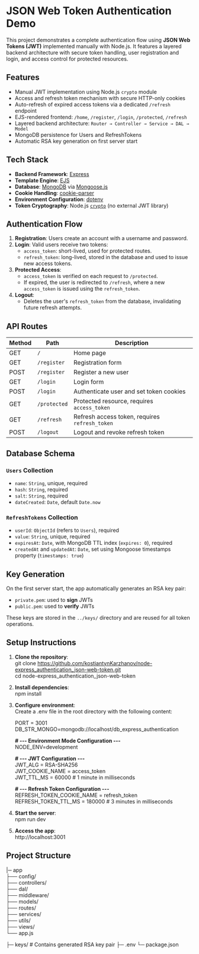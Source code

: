 # JSON Web Token Authentication Demo

This project demonstrates a complete authentication flow using **JSON Web Tokens (JWT)** implemented manually with Node.js. It features a layered backend architecture with secure token handling, user registration and login, and access control for protected resources.

## Features

- Manual JWT implementation using Node.js `crypto` module
- Access and refresh token mechanism with secure HTTP-only cookies
- Auto-refresh of expired access tokens via a dedicated `/refresh` endpoint
- EJS-rendered frontend: `/home`, `/register`, `/login`, `/protected`, `/refresh`
- Layered backend architecture: `Router → Controller → Service → DAL → Model`
- MongoDB persistence for Users and RefreshTokens
- Automatic RSA key generation on first server start

## Tech Stack

- **Backend Framework**: [Express](https://expressjs.com/)
- **Template Engine**: [EJS](https://ejs.co/)
- **Database**: [MongoDB](https://www.mongodb.com/) via [Mongoose.js](https://mongoosejs.com/)
- **Cookie Handling**: [cookie-parser](https://www.npmjs.com/package/cookie-parser)
- **Environment Configuration**: [dotenv](https://www.npmjs.com/package/dotenv)
- **Token Cryptography**: Node.js [`crypto`](https://nodejs.org/api/crypto.html) (no external JWT library)

## Authentication Flow

1. **Registration**: Users create an account with a username and password.
2. **Login**: Valid users receive two tokens:
   - `access_token`: short-lived, used for protected routes.
   - `refresh_token`: long-lived, stored in the database and used to issue new access tokens.
3. **Protected Access**:
   - `access_token` is verified on each request to `/protected`.
   - If expired, the user is redirected to `/refresh`, where a new `access_token` is issued using the `refresh_token`.
4. **Logout**:
   - Deletes the user's `refresh_token` from the database, invalidating future refresh attempts.

## API Routes

| Method | Path         | Description                                   |
|--------|--------------|-----------------------------------------------|
| GET    | `/`          | Home page                                     |
| GET    | `/register`  | Registration form                             |
| POST   | `/register`  | Register a new user                           |
| GET    | `/login`     | Login form                                    |
| POST   | `/login`     | Authenticate user and set token cookies       |
| GET    | `/protected` | Protected resource, requires `access_token`   |
| GET    | `/refresh`   | Refresh access token, requires `refresh_token`|
| POST   | `/logout`    | Logout and revoke refresh token               |

## Database Schema

### `Users` Collection

- `name`: `String`, unique, required
- `hash`: `String`, required
- `salt`: `String`, required
- `dateCreated`: `Date`, default `Date.now`

### `RefreshTokens` Collection

- `userId`: `ObjectId` (refers to `Users`), required
- `value`: `String`, unique, required
- `expiresAt`: `Date`, with MongoDB TTL index (`expires: 0`), required
- `createdAt` and `updatedAt`: `Date`, set using Mongoose timestamps property (`timestamps: true`)

## Key Generation

On the first server start, the app automatically generates an RSA key pair:

- `private.pem`: used to **sign** JWTs
- `public.pem`: used to **verify** JWTs

These keys are stored in the `../keys/` directory and are reused for all token operations.

## Setup Instructions

1. **Clone the repository**:  
    git clone https://github.com/kostiantynKarzhanov/node-express_authentication_json-web-token.git  
    cd node-express_authentication_json-web-token  

2. **Install dependencies**:  
    npm install  

3. **Configure environment**:  
    Create a .env file in the root directory with the following content:  

    PORT = 3001  
    DB_STR_MONGO=mongodb://localhost/db_express_authentication  

    **# --- Environment Mode Configuration ---**  
    NODE_ENV=development  

    **# --- JWT Configuration ---**  
    JWT_ALG = RSA-SHA256  
    JWT_COOKIE_NAME = access_token  
    JWT_TTL_MS = 60000 # 1 minute in milliseconds  

    **# --- Refresh Token Configuration ---**  
    REFRESH_TOKEN_COOKIE_NAME = refresh_token  
    REFRESH_TOKEN_TTL_MS = 180000 # 3 minutes in milliseconds  

4. **Start the server**:  
    npm run dev  

5. **Access the app**:  
    http://localhost:3001  

## Project Structure  

|─ app  
├── config/  
├── controllers/  
├── dal/  
├── middleware/  
├── models/  
├── routes/  
├── services/  
├── utils/  
├── views/  
└── app.js  

├─ keys/           # Contains generated RSA key pair
├─ .env
└─ package.json
